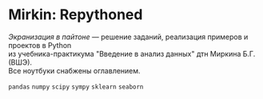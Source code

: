 # Mirkin: Repythoned

_Экранизация в пайтоне_ — решение заданий, реализация примеров и проектов в Python
<br>из учебника-практикума "Введение в анализ данных" дтн Миркина Б.Г. (ВШЭ).
<br>Все ноутбуки снабжены оглавлением.

<code>pandas</code> <code>numpy</code> <code>scipy</code> <code>sympy</code> <code>sklearn</code> <code>seaborn</code>
